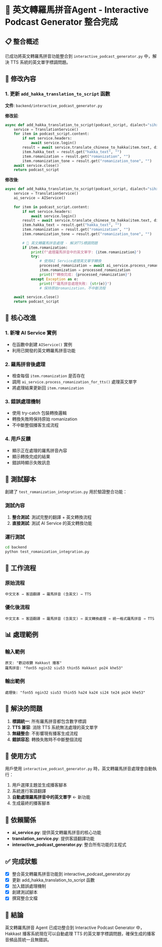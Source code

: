 # 🤖 英文轉羅馬拼音Agent - Interactive Podcast Generator 整合完成

## 📋 整合概述

已成功將英文轉羅馬拼音功能整合到 `interactive_podcast_generator.py` 中，解決 TTS 系統的英文單字標調問題。

## 🔧 修改內容

### 1. 更新 `add_hakka_translation_to_script` 函數

**文件**: `backend/interactive_podcast_generator.py`

**修改前**:
```python
async def add_hakka_translation_to_script(podcast_script, dialect="sihxian"):
    service = TranslationService()
    for item in podcast_script.content:
        if not service.headers:
            await service.login()
        result = await service.translate_chinese_to_hakka(item.text, dialect=dialect)
        item.hakka_text = result.get("hakka_text", "")
        item.romanization = result.get("romanization", "")
        item.romanization_tone = result.get("romanization_tone", "")
    await service.close()
    return podcast_script
```

**修改後**:
```python
async def add_hakka_translation_to_script(podcast_script, dialect="sihxian"):
    service = TranslationService()
    ai_service = AIService()
    
    for item in podcast_script.content:
        if not service.headers:
            await service.login()
        result = await service.translate_chinese_to_hakka(item.text, dialect=dialect)
        item.hakka_text = result.get("hakka_text", "")
        item.romanization = result.get("romanization", "")
        item.romanization_tone = result.get("romanization_tone", "")
        
        # 🔧 英文轉羅馬拼音處理 - 解決TTS標調問題
        if item.romanization:
            print(f"處理羅馬拼音中的英文單字: {item.romanization}")
            try:
                # 使用AI Service處理英文單字轉換
                processed_romanization = await ai_service.process_romanization_for_tts(item.romanization)
                item.romanization = processed_romanization
                print(f"轉換完成: {processed_romanization}")
            except Exception as e:
                print(f"羅馬拼音處理失敗: {str(e)}")
                # 保持原始romanization，不中斷流程
    
    await service.close()
    return podcast_script
```

## 🎯 核心改進

### 1. 新增 AI Service 實例
- 在函數中創建 `AIService()` 實例
- 利用已開發的英文轉羅馬拼音功能

### 2. 羅馬拼音後處理
- 檢查每個 `item.romanization` 是否存在
- 調用 `ai_service.process_romanization_for_tts()` 處理英文單字
- 將處理結果更新回 `item.romanization`

### 3. 錯誤處理機制
- 使用 try-catch 包裝轉換邏輯
- 轉換失敗時保持原始 romanization
- 不中斷整個播客生成流程

### 4. 用戶反饋
- 顯示正在處理的羅馬拼音內容
- 顯示轉換完成的結果
- 錯誤時顯示失敗訊息

## 🧪 測試腳本

創建了 `test_romanization_integration.py` 用於驗證整合功能：

### 測試內容
1. **整合測試**: 測試完整的翻譯 + 英文轉換流程
2. **直接測試**: 測試 AI Service 的英文轉換功能

### 運行測試
```bash
cd backend
python test_romanization_integration.py
```

## 🔄 工作流程

### 原始流程
```
中文文本 → 客語翻譯 → 羅馬拼音 (含英文) → TTS
```

### 優化後流程  
```
中文文本 → 客語翻譯 → 羅馬拼音 (含英文) → 英文轉換處理 → 統一格式羅馬拼音 → TTS
```

## 📊 處理範例

### 輸入範例
```
原文: "歡迎收聽 Hakkast 播客"
羅馬拼音: "fon55 ngin32 siu53 thin55 Hakkast po24 khe53"
```

### 輸出範例
```
處理後: "fon55 ngin32 siu53 thin55 ha24 ka24 si24 te24 po24 khe53"
```

## 🎯 解決的問題

1. **標調統一**: 所有羅馬拼音都包含數字標調
2. **TTS 兼容**: 消除 TTS 系統無法處理的英文單字
3. **無縫整合**: 不影響現有播客生成流程
4. **錯誤容忍**: 轉換失敗時不中斷整個流程

## 🚀 使用方式

用戶使用 `interactive_podcast_generator.py` 時，英文轉羅馬拼音處理會自動執行：

1. 用戶選擇主題並生成播客腳本
2. 系統進行客語翻譯
3. **自動處理羅馬拼音中的英文單字** ← 新功能
4. 生成最終的播客腳本

## 🔗 依賴關係

- **ai_service.py**: 提供英文轉羅馬拼音的核心功能
- **translation_service.py**: 提供客語翻譯功能
- **interactive_podcast_generator.py**: 整合所有功能的主程式

## ✅ 完成狀態

- [x] 整合英文轉羅馬拼音功能到 interactive_podcast_generator.py
- [x] 更新 add_hakka_translation_to_script 函數
- [x] 加入錯誤處理機制
- [x] 創建測試腳本
- [x] 撰寫整合文檔

## 🎉 結論

英文轉羅馬拼音 Agent 已成功整合到 Interactive Podcast Generator 中，Hakkast 播客系統現在可以自動處理 TTS 的英文單字標調問題，確保生成的播客音頻品質統一且無錯誤。

